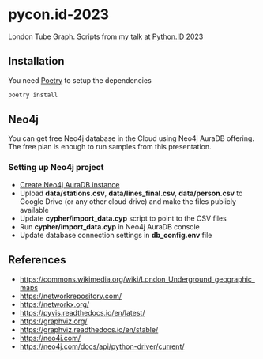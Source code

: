 # pycon.id-2023

London Tube Graph. Scripts from my talk at [Python.ID 2023](https://pycon.id/)

## Installation

You need [Poetry](https://python-poetry.org/) to setup the dependencies

```bash
poetry install
```

## Neo4j

You can get free Neo4j database in the Cloud using Neo4j AuraDB[](https://neo4j.com/cloud/platform/aura-graph-database/) offering. The free plan is enough to run samples from this presentation.

### Setting up Neo4j project

* [Create Neo4j AuraDB instance](https://neo4j.com/docs/aura/auradb/getting-started/create-database/)
* Upload **data/stations.csv**, **data/lines_final.csv**, **data/person.csv** to Google Drive (or any other cloud drive) and make the files publicly available
* Update **cypher/import_data.cyp** script to point to the CSV files
* Run **cypher/import_data.cyp** in Neo4j AuraDB console
* Update database connection settings in **db_config.env** file

## References

* https://commons.wikimedia.org/wiki/London_Underground_geographic_maps
* https://networkrepository.com/
* https://networkx.org/
* https://pyvis.readthedocs.io/en/latest/
* https://graphviz.org/
* https://graphviz.readthedocs.io/en/stable/
* https://neo4j.com/
* https://neo4j.com/docs/api/python-driver/current/

